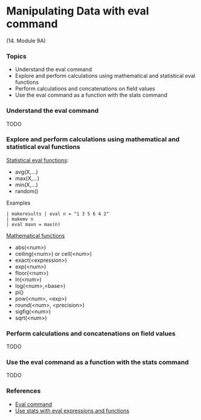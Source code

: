 # Manipulating Data with eval command


(14. Module 9A)
### Topics
* Understand the eval command
* Explore and perform calculations using mathematical and statistical eval functions
* Perform calculations and concatenations on field values
* Use the eval command as a function with the stats command

### Understand the eval command
TODO

### Explore and perform calculations using mathematical and statistical eval functions
[Statistical eval functions](https://docs.splunk.com/Documentation/Splunk/9.0.0/SearchReference/StatisticalFunctions):
* avg(X,...)
* max(X,...)
* min(X,...)
* random()
 
Examples
```
| makeresults | eval n = "1 3 5 6 4 2" 
| makemv n
| eval maxn = max(n)
```

[Mathematical functions](https://docs.splunk.com/Documentation/SCS/current/SearchReference/MathematicalFunctions#Mathematical_functions)
* abs(&lt;num&gt;)
* ceiling(&lt;num&gt;) or ceil(&lt;num&gt;)
* exact(&lt;expression&gt;)
* exp(&lt;num&gt;)
* floor(&lt;num&gt;)
* ln(&lt;num&gt;)
* log(&lt;num&gt;,&lt;base&gt;)
* pi()
* pow(&lt;num&gt;, &lt;exp&gt;)
* round(&lt;num&gt;, &lt;precision&gt;)
* sigfig(&lt;num&gt;)
* sqrt(&lt;num&gt;)

### Perform calculations and concatenations on field values
TODO

### Use the eval command as a function with the stats command
TODO

### References
* [Eval command](https://docs.splunk.com/Documentation/SCS/current/SearchReference/EvalCommandOverview)
* [Use stats with eval expressions and functions]()
